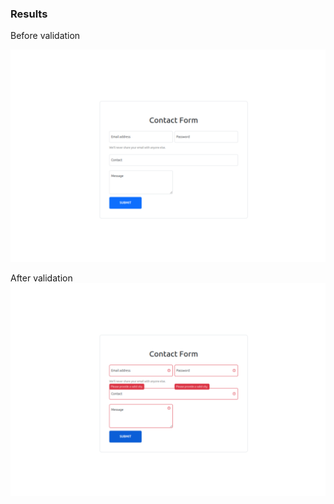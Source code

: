 ### Results

Before validation

![alt text](/assets/contact1.png)

After validation
![alt text](/assets/contact2.png)
